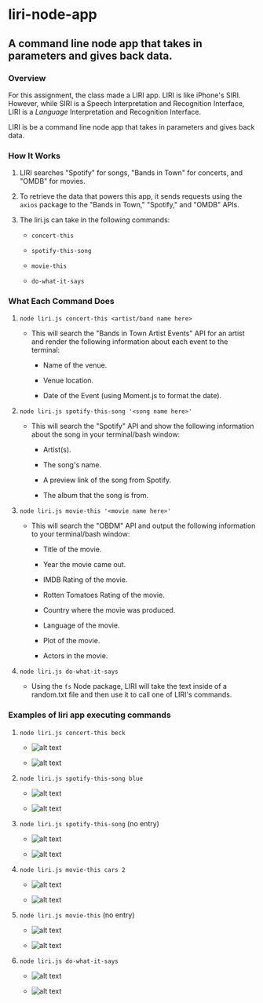 # liri-node-app

## A command line node app that takes in parameters and gives back data.

### Overview

For this assignment, the class made a LIRI app. LIRI is like iPhone's SIRI. However, while SIRI is a Speech Interpretation and Recognition Interface, LIRI is a _Language_ Interpretation and Recognition Interface. 

LIRI is be a command line node app that takes in parameters and gives back data.

### How It Works

1. LIRI searches "Spotify" for songs, "Bands in Town" for concerts, and "OMDB" for movies.

2. To retrieve the data that powers this app, it sends requests using the `axios` package to the "Bands in Town," "Spotify," and "OMDB" APIs.

3. The liri.js can take in the following commands:

   * `concert-this`

   * `spotify-this-song`

   * `movie-this`

   * `do-what-it-says`

### What Each Command Does

1. `node liri.js concert-this <artist/band name here>`

   * This will search the "Bands in Town Artist Events" API for an artist and render the following information about each event to the terminal:

     * Name of the venue.

     * Venue location.

     * Date of the Event (using Moment.js to format the date).

2. `node liri.js spotify-this-song '<song name here>'`

   * This will search the "Spotify" API and show the following information about the song in your terminal/bash window:

     * Artist(s).

     * The song's name.

     * A preview link of the song from Spotify.

     * The album that the song is from.

3. `node liri.js movie-this '<movie name here>'`

   * This will search the "OBDM" API and output the following information to your terminal/bash window:

       * Title of the movie.

       * Year the movie came out.

       * IMDB Rating of the movie.

       * Rotten Tomatoes Rating of the movie.

       * Country where the movie was produced.

       * Language of the movie.

       * Plot of the movie.

       * Actors in the movie.

4. `node liri.js do-what-it-says`

   * Using the `fs` Node package, LIRI will take the text inside of a random.txt file and then use it to call one of LIRI's commands.

### Examples of liri app executing commands

1. `node liri.js concert-this beck`

     * ![alt text](https://github.com/swissfink/liri-node-app/blob/master/images/concert-command.png "concert-this command") 

     * ![alt text](https://github.com/swissfink/liri-node-app/blob/master/images/concert-results.png "concert-this results") 


2. `node liri.js spotify-this-song blue`

     * ![alt text](https://github.com/swissfink/liri-node-app/blob/master/images/spotify-command.png "spoify-this-song command") 

     * ![alt text](https://github.com/swissfink/liri-node-app/blob/master/images/spotify-results.png "spoify-this-song results") 

3. `node liri.js spotify-this-song` (no entry)

     * ![alt text](https://github.com/swissfink/liri-node-app/blob/master/images/spotify-command-no-entry.png "spoify-this-song command") 

     * ![alt text](https://github.com/swissfink/liri-node-app/blob/master/images/spotify-results-no-entry.png "spoify-this-song results - no entry") 

4. `node liri.js movie-this cars 2` 

     * ![alt text](https://github.com/swissfink/liri-node-app/blob/master/images/movie-command.png "movie-this command") 

     * ![alt text](https://github.com/swissfink/liri-node-app/blob/master/images/movie-results.png "movie-this results") 

5. `node liri.js movie-this` (no entry) 

     * ![alt text](https://github.com/swissfink/liri-node-app/blob/master/images/movie-command-no-entry.png "movie-this command - no entry") 

     * ![alt text](https://github.com/swissfink/liri-node-app/blob/master/images/movie-results-no-entry.png "movie-this results - no entry") 

6. `node liri.js do-what-it-says` 

     * ![alt text](https://github.com/swissfink/liri-node-app/blob/master/images/do-command.png "concert-this command") 

     * ![alt text](https://github.com/swissfink/liri-node-app/blob/master/images/do-results.png "concert-this results") 